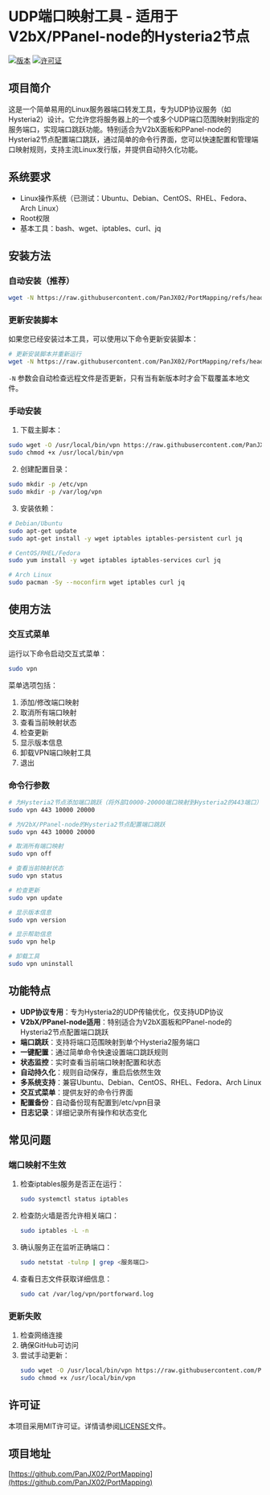 # UDP端口映射工具 - 适用于V2bX/PPanel-node的Hysteria2节点

[![版本](https://img.shields.io/badge/版本-1.1.0-blue.svg)](https://github.com/PanJX02/PortMapping)
[![许可证](https://img.shields.io/badge/许可证-MIT-green.svg)](https://github.com/PanJX02/PortMapping/blob/main/LICENSE)

## 项目简介

这是一个简单易用的Linux服务器端口转发工具，专为UDP协议服务（如Hysteria2）设计。它允许您将服务器上的一个或多个UDP端口范围映射到指定的服务端口，实现端口跳跃功能。特别适合为V2bX面板和PPanel-node的Hysteria2节点配置端口跳跃，通过简单的命令行界面，您可以快速配置和管理端口映射规则，支持主流Linux发行版，并提供自动持久化功能。

## 系统要求

- Linux操作系统（已测试：Ubuntu、Debian、CentOS、RHEL、Fedora、Arch Linux）
- Root权限
- 基本工具：bash、wget、iptables、curl、jq

## 安装方法

### 自动安装（推荐）

```bash
wget -N https://raw.githubusercontent.com/PanJX02/PortMapping/refs/heads/main/install.sh && sudo bash install.sh
```

### 更新安装脚本

如果您已经安装过本工具，可以使用以下命令更新安装脚本：

```bash
# 更新安装脚本并重新运行
wget -N https://raw.githubusercontent.com/PanJX02/PortMapping/refs/heads/main/install.sh && sudo bash install.sh
```

`-N` 参数会自动检查远程文件是否更新，只有当有新版本时才会下载覆盖本地文件。

### 手动安装

1. 下载主脚本：

```bash
sudo wget -O /usr/local/bin/vpn https://raw.githubusercontent.com/PanJX02/PortMapping/refs/heads/main/vpn.sh
sudo chmod +x /usr/local/bin/vpn
```

2. 创建配置目录：

```bash
sudo mkdir -p /etc/vpn
sudo mkdir -p /var/log/vpn
```

3. 安装依赖：

```bash
# Debian/Ubuntu
sudo apt-get update
sudo apt-get install -y wget iptables iptables-persistent curl jq

# CentOS/RHEL/Fedora
sudo yum install -y wget iptables iptables-services curl jq

# Arch Linux
sudo pacman -Sy --noconfirm wget iptables curl jq
```

## 使用方法

### 交互式菜单

运行以下命令启动交互式菜单：

```bash
sudo vpn
```

菜单选项包括：

1. 添加/修改端口映射
2. 取消所有端口映射
3. 查看当前映射状态
4. 检查更新
5. 显示版本信息
6. 卸载VPN端口映射工具
0. 退出

### 命令行参数

```bash
# 为Hysteria2节点添加端口跳跃（将外部10000-20000端口映射到Hysteria2的443端口）
sudo vpn 443 10000 20000

# 为V2bX/PPanel-node的Hysteria2节点配置端口跳跃
sudo vpn 443 10000 20000

# 取消所有端口映射
sudo vpn off

# 查看当前映射状态
sudo vpn status

# 检查更新
sudo vpn update

# 显示版本信息
sudo vpn version

# 显示帮助信息
sudo vpn help

# 卸载工具
sudo vpn uninstall
```

## 功能特点

- **UDP协议专用**：专为Hysteria2的UDP传输优化，仅支持UDP协议
- **V2bX/PPanel-node适用**：特别适合为V2bX面板和PPanel-node的Hysteria2节点配置端口跳跃
- **端口跳跃**：支持将端口范围映射到单个Hysteria2服务端口
- **一键配置**：通过简单命令快速设置端口跳跃规则
- **状态监控**：实时查看当前端口映射配置和状态
- **自动持久化**：规则自动保存，重启后依然生效
- **多系统支持**：兼容Ubuntu、Debian、CentOS、RHEL、Fedora、Arch Linux
- **交互式菜单**：提供友好的命令行界面
- **配置备份**：自动备份现有配置到/etc/vpn目录
- **日志记录**：详细记录所有操作和状态变化

## 常见问题

### 端口映射不生效

1. 检查iptables服务是否正在运行：
   ```bash
   sudo systemctl status iptables
   ```

2. 检查防火墙是否允许相关端口：
   ```bash
   sudo iptables -L -n
   ```

3. 确认服务正在监听正确端口：
   ```bash
   sudo netstat -tulnp | grep <服务端口>
   ```

4. 查看日志文件获取详细信息：
   ```bash
   sudo cat /var/log/vpn/portforward.log
   ```

### 更新失败

1. 检查网络连接
2. 确保GitHub可访问
3. 尝试手动更新：
   ```bash
   sudo wget -O /usr/local/bin/vpn https://raw.githubusercontent.com/PanJX02/PortMapping/refs/heads/main/vpn.sh
   sudo chmod +x /usr/local/bin/vpn
   ```

## 许可证

本项目采用MIT许可证。详情请参阅[LICENSE](https://github.com/PanJX02/port_mapping/blob/main/LICENSE)文件。

## 项目地址

[https://github.com/PanJX02/PortMapping](https://github.com/PanJX02/PortMapping)
